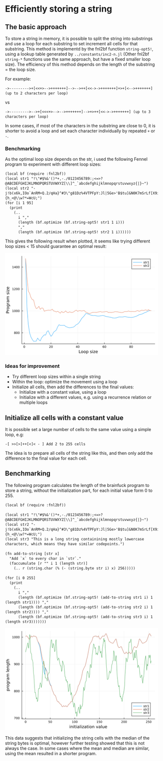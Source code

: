 # Efficiently storing a string
## The basic approach
To store a string in memory, it is possible to split the string into substrings and use a loop for each substring to set increment all cells for that substring.
This method is implementd by the fnl2bf function `string-opt5!`, using a lookup table generated by `../constants/inc2-n.jl` (Other fnl2bf `string-*` functions use the same approach, but have a fixed smaller loop size). The efficiency of this method depends on the length of the substring = the loop size.

For example:
```
->--------->+[<<+>-->+++++++]-->-->++[<<->->+++++++]+>+[<-->+++++++] (up to 2 characters per loop)
```
vs
```
->--------->-->+[<<<+>-->-->+++++++]-->+>++[<<->->+++++++] (up to 3 characters per loop)
```

In some cases, if most of the characters in the substring are close to 0, it is shorter to avoid a loop and set each character individually by repeated `+` or `-`.

### Benchmarking
As the optimal loop size depends on the str, i used the following Fennel program to experiment with different loop sizes:
```fennel
(local bf (require :fnl2bf))
(local str1 "!\"#$%&'()*+,-./0123456789:;<=>?@ABCDEFGHIJKLMNOPQRSTUVWXYZ[\\]^_`abcdefghijklmnopqrstuvwxyz{|}~")
(local str2 "-j!b(x6k,IOo`AnRM+Q.2/qHa}^#3\"g81Dz%4VTPFpY:Jl|5Ge>'B$tu]&N0K7mSrLf[X9iZCyd~svE){h_<@\\w?*=WcU;")
(for [i 1 95]
  (print
    (..
      i ","
      (length (bf.optimize (bf.string-opt5! str1 1 i)))
      ","
      (length (bf.optimize (bf.string-opt5! str2 1 i))))))
```

This gives the following result when plotted, it seems like trying different loop sizes < 15 should guarantee an optimal result:

![](plots/string.svg)

### Ideas for improvement
- Try different loop sizes within a single string
- Within the loop: optimize the movement using a loop
- Initialize all cells, then add the differences to the final values:
  - Initialize with a constant value, using a loop
  - Initialize with a different values, e.g. using a recurrence relation or multiple loops

## Initialize all cells with a constant value
It is possible set a large number of cells to the same value using a simple loop, e.g:
```
-[ >>[>]++[<]< - ] Add 2 to 255 cells
```
The idea is to prepare all cells of the string like this, and then only add the difference to the final value for each cell.

## Benchmarking
The following program calculates the length of the brainfuck program to store a string, without the initialization part, for each initial value form 0 to 255.
```fennel
(local bf (require :fnl2bf))

(local str1 "!\"#$%&'()*+,-./0123456789:;<=>?@ABCDEFGHIJKLMNOPQRSTUVWXYZ[\\]^_`abcdefghijklmnopqrstuvwxyz{|}~")
(local str2 "-j!b(x6k,IOo`AnRM+Q.2/qHa}^#3\"g81Dz%4VTPFpY:Jl|5Ge>'B$tu]&N0K7mSrLf[X9iZCyd~svE){h_<@\\w?*=WcU;")
(local str3 "This is a long string containining mostly lowercase characters, which means they have similar codepoints.")

(fn add-to-string [str x]
  "Add `x` to every char in `str`."
  (faccumulate [r "" i 1 (length str)]
    (.. r (string.char (% (- (string.byte str i) x) 256)))))

(for [i 0 255]
  (print
    (..
      i ","
      (length (bf.optimize (bf.string-opt5! (add-to-string str1 i) 1 (length str1)))) ","
      (length (bf.optimize (bf.string-opt5! (add-to-string str2 i) 1 (length str2)))) ","
      (length (bf.optimize (bf.string-opt5! (add-to-string str3 i) 1 (length str3)))))))
```

![](plots/string2.svg)

This data suggests that initializing the string cells with the median of the string bytes is optimal, however further testing showed that this is not always the case. In some cases where the mean and median are similar, using the mean resulted in a shorter program.

